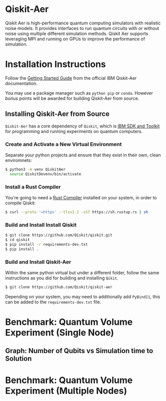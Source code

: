 Qiskit-Aer
===========

Qiskit Aer is high-performance quantum computing simulators with realistic noise models. It provides interfaces to run quantum circuits with or without noise using multiple different simulation methods. Qiskit Aer supports leveraging MPI and running on GPUs to improve the performance of simulation.

# Installation Instructions

Follow the [Getting Started Guide](https://qiskit.org/ecosystem/aer/getting_started.html) from the official IBM Qiskit-Aer documentation.

You may use a package manager such as `python pip` or `conda`. However *bonus* points will be awarded for building Qiskit-Aer from source.

## Installing Qiskit-Aer from Source

`Qiskit-Aer` has a core dependency of `Qiskit`, which is [IBM SDK and Toolkit](https://www.ibm.com/quantum/qiskit) for programming and running experiments on quantum computers.

### Create and Activate a New Virtual Environment

Separate your python projects and ensure that they exist in their own, clean enviromnets:

```bash
$ python3 -m venv QiskitAer
  source QiskitDevenv/bin/activate
  ```
### Install a Rust Compiler

You're going to need a [Rust Compiler](https://forge.rust-lang.org/infra/other-installation-methods.html) installed on your system, in order to compile Qiskit:
```bash
$ curl --proto '=https' --tlsv1.2 -sSf https://sh.rustup.rs | sh
```

### Build and Install Install Qiskit

```bash
$ git clone https://github.com/Qiskit/qiskit.git
$ cd qiskit
$ pip install -r requirements-dev.txt
$ pip install .
```

### Build and Install Qiskit-Aer

Within the same python virtual but under a different folder, follow the same instructions as you did for building and installing `Qikit`.

```bash
$ git clone https://github.com/Qiskit/qiskit-aer
```

Depending on your system, you may need to additionally add `PyBind11`, this can be added to the `requirements-dev.txt` file.

# Benchmark: Quantum Volume Experiment (Single Node)

## Graph: Number of Qubits vs Simulation time to Solution 

# Benchmark: Quantum Volume Experiment (Multiple Nodes)
